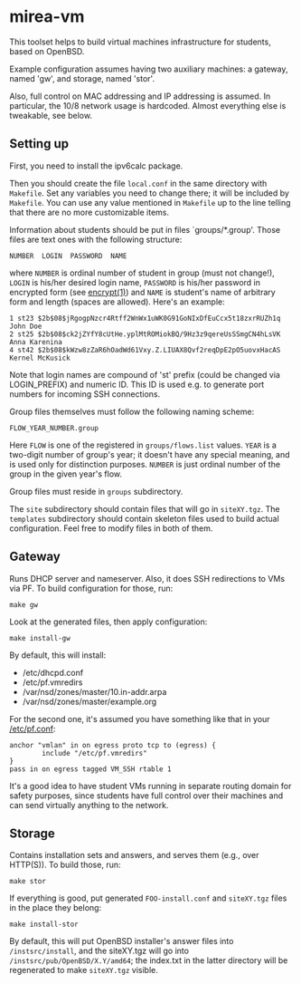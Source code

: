 # mirea-vm

This toolset helps to build virtual machines infrastructure
for students, based on OpenBSD.

Example configuration assumes having two auxiliary machines:
a gateway, named 'gw', and storage, named 'stor'.

Also, full control on MAC addressing and IP addressing is assumed.
In particular, the 10/8 network usage is hardcoded.
Almost everything else is tweakable, see below.

## Setting up

First, you need to install the ipv6calc package.

Then you should create the file `local.conf` in the same directory with `Makefile`.
Set any variables you need to change there; it will be included by `Makefile`.
You can use any value mentioned in `Makefile` up to the line
telling that there are no more customizable items.

Information about students should be put in files `groups/*.group'.
Those files are text ones with the following structure:

	NUMBER  LOGIN  PASSWORD  NAME

where `NUMBER` is ordinal number of student in group (must not change!),
`LOGIN` is his/her desired login name, `PASSWORD` is his/her password
in encrypted form (see [encrypt\(1\)](https://man.openbsd.org/encrypt.1))
and `NAME` is student's name of arbitrary form and length (spaces are allowed).
Here's an example:

	1 st23 $2b$08$jRgogpNzcr4Rtff2WnWx1uWK0G91GoNIxDfEuCcx5t18zxrRUZh1q John Doe
	2 st25 $2b$08$ck2jZYfY8cUtHe.yplMtROMiokBQ/9Hz3z9qereUsSSmgCN4hLsVK Anna Karenina
	4 st42 $2b$08$kWzw8zZaR6hOadWd61Vxy.Z.LIUAX8Qvf2reqDpE2pO5uovxHacAS Kernel McKusick

Note that login names are compound of 'st' prefix (could be changed via LOGIN_PREFIX)
and numeric ID. This ID is used e.g. to generate port numbers for incoming SSH connections.

Group files themselves must follow the following naming scheme:

	FLOW_YEAR_NUMBER.group

Here `FLOW` is one of the registered in `groups/flows.list` values.
`YEAR` is a two-digit number of group's year; it doesn't have any special meaning, and is used
only for distinction purposes.
`NUMBER` is just ordinal number of the group in the given year's flow.

Group files must reside in `groups` subdirectory.

The `site` subdirectory should contain files that will go in `siteXY.tgz`.
The `templates` subdirectory should contain skeleton files used to build actual configuration.
Feel free to modify files in both of them.

## Gateway

Runs DHCP server and nameserver. Also, it does SSH redirections to VMs via PF.
To build configuration for those, run:

	make gw

Look at the generated files, then apply configuration:

	make install-gw

By default, this will install:

* /etc/dhcpd.conf
* /etc/pf.vmredirs
* /var/nsd/zones/master/10.in-addr.arpa
* /var/nsd/zones/master/example.org

For the second one, it's assumed you have something like that in your
[/etc/pf.conf](https://man.openbsd.org/pf.conf.5):

	anchor "vmlan" in on egress proto tcp to (egress) {
	        include "/etc/pf.vmredirs"
	}
	pass in on egress tagged VM_SSH rtable 1

It's a good idea to have student VMs running in separate routing domain for safety purposes,
since students have full control over their machines and can send virtually anything to the network.

## Storage

Contains installation sets and answers, and serves them (e.g., over HTTP(S)).
To build those, run:

	make stor

If everything is good, put generated `FOO-install.conf` and `siteXY.tgz`
files in the place they belong:

	make install-stor

By default, this will put OpenBSD installer's answer files into `/instsrc/install`,
and the siteXY.tgz will go into `/instsrc/pub/OpenBSD/X.Y/amd64`; the index.txt
in the latter directory will be regenerated to make `siteXY.tgz` visible.
